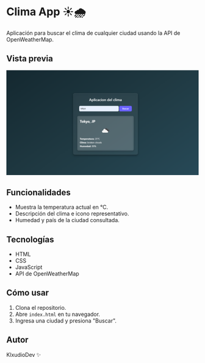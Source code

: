 # Clima App ☀️🌧️

Aplicación para buscar el clima de cualquier ciudad usando la API de OpenWeatherMap.

## Vista previa

![Captura de la app del clima](/imagenReferencia.png)

## Funcionalidades

- Muestra la temperatura actual en °C.
- Descripción del clima e icono representativo.
- Humedad y país de la ciudad consultada.

## Tecnologías

- HTML
- CSS
- JavaScript
- API de OpenWeatherMap


## Cómo usar
1. Clona el repositorio.
2. Abre `index.html` en tu navegador.
3. Ingresa una ciudad y presiona "Buscar".

## Autor

KlxudioDev ✨
